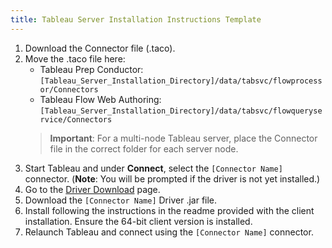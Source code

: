 ```yaml
---
title: Tableau Server Installation Instructions Template
---
```


1. Download the Connector file (.taco).
2. Move the .taco file here: 
   -  Tableau Prep Conductor: `[Tableau_Server_Installation_Directory]/data/tabsvc/flowprocessor/Connectors`
   -  Tableau Flow Web Authoring: `[Tableau_Server_Installation_Directory]/data/tabsvc/flowqueryservice/Connectors`
   > **Important**: For a multi-node Tableau server, place the Connector file in the correct folder for each server node.
3. Start Tableau and under **Connect**, select the `[Connector Name]` connector. (**Note**: You will be prompted if the driver is not yet installed.)
4. Go to the [Driver Download](https://www.driver-download-link-here.com) page.
5. Download the `[Connector Name]` Driver .jar file.
6. Install following the instructions in the readme provided with the client installation. Ensure the 64-bit client version is installed.
7. Relaunch Tableau and connect using the `[Connector Name]` connector.